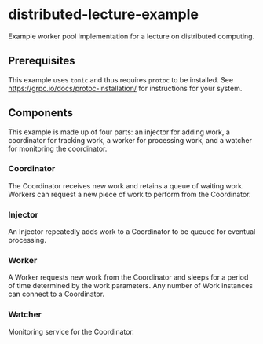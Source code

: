 # distributed-lecture-example
Example worker pool implementation for a lecture on distributed computing.

## Prerequisites
This example uses `tonic` and thus requires `protoc` to be installed. See https://grpc.io/docs/protoc-installation/ for instructions for your system.

## Components
This example is made up of four parts: an injector for adding work, a coordinator for tracking work, a worker for processing work, and a watcher for monitoring the coordinator.

### Coordinator
The Coordinator receives new work and retains a queue of waiting work. Workers can request a new piece of work to perform from the Coordinator.

### Injector
An Injector repeatedly adds work to a Coordinator to be queued for eventual processing.

### Worker
A Worker requests new work from the Coordinator and sleeps for a period of time determined by the work parameters. Any number of Work instances can connect to a Coordinator.

### Watcher
Monitoring service for the Coordinator.
